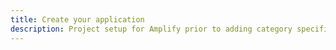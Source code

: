 ```yaml
---
title: Create your application
description: Project setup for Amplify prior to adding category specific example.
---
```


<inline-fragment platform="ios" src="~/lib/project-setup/fragments/native_common/create-application/common.md"></inline-fragment> <inline-fragment platform="android" src="~/lib/project-setup/fragments/native_common/create-application/common.md"></inline-fragment> <inline-fragment platform="flutter" src="~/lib/project-setup/fragments/native_common/create-application/common.md"></inline-fragment>